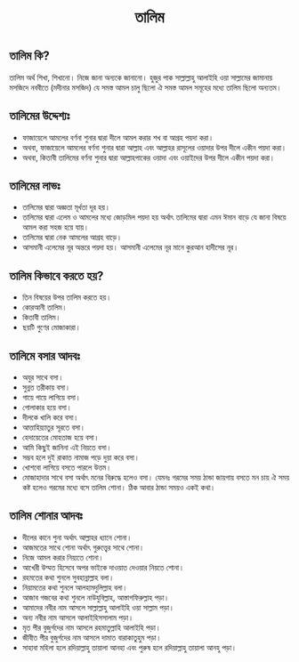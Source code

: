 <h1 align="center"> তালিম <h1/>

## **তালিম কি?**
তালিম অর্থ শিখা, শিখানো। নিজে জানা অন্যকে জানানো। হুজুর পাক সাল্লাল্লাহু আলাইহি ওয়া সাল্লামের জামানায় মসজিদে নববীতে (মদীনার মসজিদ) যে সমস্ত আমল চালু ছিলো ঐ সমস্ত আমল সমূহের মধ্যে তালিম ছিলো অন্যতম। 

## **তালিমের উদ্দেশ্যঃ** 
* ফাজায়েলে আমলের বর্ণনা শুনার দ্বারা দীলে আমল করার শখ বা আগ্রহ পয়দা করা। 
* অথবা, ফাজায়েলে আমলের বর্ণনা শুনার দ্বারা আল্লাহ এবং আল্লাহর রাসূলের ওয়াদার উপর দীলে একীন পয়দা করা। 
* অথবা, কিতাবী তালিমের বর্ণনা শুনার দ্বারা আল্লাহপাকের ওয়াদা এবং ওয়াইদের উপর দীলে একীন পয়দা করা। 

## **তালিমের লাভঃ** 
* তালিমের দ্বারা অজ্ঞতা মূর্খতা দূর হয়। 
* তালিমের দ্বারা এলেম ও আমলের মধ্যে জোড়মিল পয়দা হয় অর্থাৎ তালিমের দ্বারা এমন ঈমান বাড়ে যে জানা বিষয়ে আমল করা সহজ হয়ে যায়। 
* তালিমের দ্বারা নেক আমলের আগ্রহ বাড়ে। 
* আসমানী এলেমের নূর অন্তরে পয়দা হয়। আসমানী এলেমের নূর মানে কুরআন হাদীসের নূর। 

## **তালিম কিভাবে করতে হয়?** 
* তিন বিষয়ের উপর তালিম করতে হয়। 
* কোরআনী তালিম। 
* কিতাবী তালিম। 
* ছয়টি গুণের মোজাকারা। 

## **তালিমে বসার আদবঃ**
* অযুর সাথে বসা। 
* সুন্নত তরীকায় বসা। 
* গায়ে গায়ে লাগিয়ে বসা। 
* গোলাকার হয়ে বসা। 
* দীলকে খালি করে বসা। 
* আত্তাহিয়্যাতুর সূরতে বসা। 
* হেদায়েতের মোহতাজ হয়ে বসা। 
* আমি কিছুই জানিনা এই নিয়তে বসা। 
* সম্ভব হলে দুই রাকাত নামাজ পড়ে দুয়া করে বসা। 
* খোশবো লাগিয়ে বসতে পারলে উত্তম। 
* মোজাহাদার সাথে বসা অর্থাৎ মনের বিরুদ্ধে হলেও বসা। যেমনঃ গরমের সময় ঠান্ডা জায়গায় বসতে মন চায় ঐ সময় কষ্ট হলেও গরমের মধ্যে বসে তালিম শোনা। ঠিক আবার ঠান্ডা সময়ও একই কথা। 

## **তালিম শোনার আদবঃ** 
* দীলের কানে শুনা অর্থাৎ আল্লাহর ধ্যানে শোনা। 
* আজমতের সাথে শোনা অর্থাৎ গুরুত্ত্বের সাথে শোনা। 
* নিজে আমল করার নিয়্যতে শোনা। 
* আখেরী উম্মত হিসেবে অপর ভাইকে দাওয়াত দেওয়ার নিয়তে শোনা। 
* রহমতের কথা শুনলে সুবহান্নাল্লাহ বলা। 
* নিয়ামতের কথা শুনলে আলহামদুলিল্লাহ বলা। 
* আজাব গজবের কথা শুনলে নাউযুবিল্লাহ, আস্তাগফিরুল্লাহ পড়া। 
* আমাদের নবীর নাম আসলে সাল্লাল্লাহু আলাইহি ওয়া সাল্লাম পড়া। 
* অন্য নবীর নাম আসলে আলাইহিসসালাম পড়া। 
* মৃত পীর বুজুর্গদের নাম আসলে রহমাতুল্লাহি আলাইহি পড়া। 
* জীবীত পীর বুজুর্গদের নাম আসলে দামাত বারাকাতুহুম পড়া। 
* সাহাবা মহিলা হলে রদিয়াল্লাহু তায়ালা আনহা এবং পুরুষ হলে রদিয়াল্লাহু তায়ালা আনহু পড়া। 
